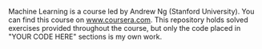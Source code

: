 Machine Learning is a course led by Andrew Ng (Stanford University). You can find this course on www.coursera.com. This repository holds solved exercises provided throughout the course, but only the code placed in "YOUR CODE HERE" sections is my own work.
